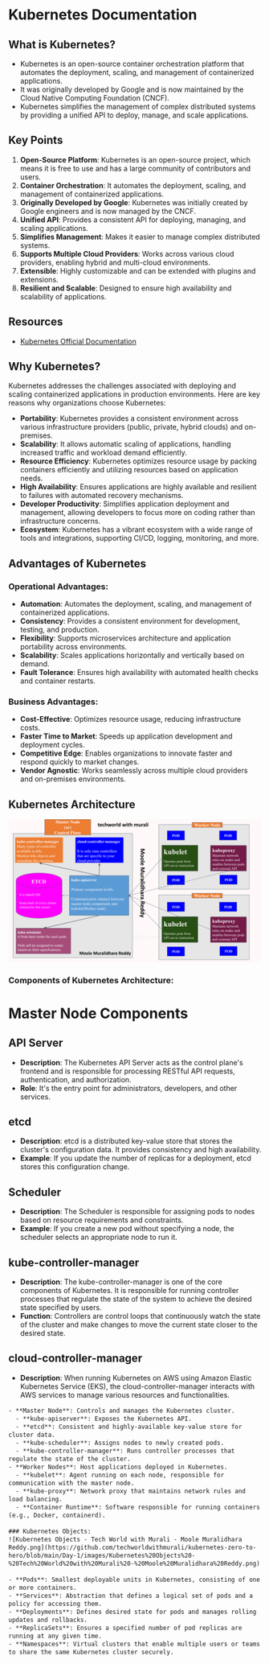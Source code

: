 # Kubernetes Documentation

## What is Kubernetes?

- Kubernetes is an open-source container orchestration platform that automates the deployment, scaling, and management of containerized applications.
- It was originally developed by Google and is now maintained by the Cloud Native Computing Foundation (CNCF).
- Kubernetes simplifies the management of complex distributed systems by providing a unified API to deploy, manage, and scale applications.


## Key Points

1. **Open-Source Platform**: Kubernetes is an open-source project, which means it is free to use and has a large community of contributors and users.
2. **Container Orchestration**: It automates the deployment, scaling, and management of containerized applications.
3. **Originally Developed by Google**: Kubernetes was initially created by Google engineers and is now managed by the CNCF.
4. **Unified API**: Provides a consistent API for deploying, managing, and scaling applications.
5. **Simplifies Management**: Makes it easier to manage complex distributed systems.
6. **Supports Multiple Cloud Providers**: Works across various cloud providers, enabling hybrid and multi-cloud environments.
7. **Extensible**: Highly customizable and can be extended with plugins and extensions.
8. **Resilient and Scalable**: Designed to ensure high availability and scalability of applications.

## Resources

- [Kubernetes Official Documentation](https://kubernetes.io/docs/)

## Why Kubernetes?

Kubernetes addresses the challenges associated with deploying and scaling containerized applications in production environments. Here are key reasons why organizations choose Kubernetes:

- **Portability**: Kubernetes provides a consistent environment across various infrastructure providers (public, private, hybrid clouds) and on-premises.
- **Scalability**: It allows automatic scaling of applications, handling increased traffic and workload demand efficiently.
- **Resource Efficiency**: Kubernetes optimizes resource usage by packing containers efficiently and utilizing resources based on application needs.
- **High Availability**: Ensures applications are highly available and resilient to failures with automated recovery mechanisms.
- **Developer Productivity**: Simplifies application deployment and management, allowing developers to focus more on coding rather than infrastructure concerns.
- **Ecosystem**: Kubernetes has a vibrant ecosystem with a wide range of tools and integrations, supporting CI/CD, logging, monitoring, and more.

## Advantages of Kubernetes

### Operational Advantages:
- **Automation**: Automates the deployment, scaling, and management of containerized applications.
- **Consistency**: Provides a consistent environment for development, testing, and production.
- **Flexibility**: Supports microservices architecture and application portability across environments.
- **Scalability**: Scales applications horizontally and vertically based on demand.
- **Fault Tolerance**: Ensures high availability with automated health checks and container restarts.

### Business Advantages:
- **Cost-Effective**: Optimizes resource usage, reducing infrastructure costs.
- **Faster Time to Market**: Speeds up application development and deployment cycles.
- **Competitive Edge**: Enables organizations to innovate faster and respond quickly to market changes.
- **Vendor Agnostic**: Works seamlessly across multiple cloud providers and on-premises environments.

## Kubernetes Architecture

![Kubernetes Architecture - Tech World with Murali - Moole Muralidhara Reddy.png](https://github.com/techworldwithmurali/kubernetes-zero-to-hero/blob/main/Day-1/images/Kubernetes%20Architecture%20-%20Tech%20World%20with%20Murali%20-%20Moole%20Muralidhara%20Reddy.png)
### Components of Kubernetes Architecture:
# Master Node Components

## API Server

- **Description**: The Kubernetes API Server acts as the control plane's frontend and is responsible for processing RESTful API requests, authentication, and authorization.
- **Role**: It's the entry point for administrators, developers, and other services.

## etcd

- **Description**: etcd is a distributed key-value store that stores the cluster's configuration data. It provides consistency and high availability.
- **Example**: If you update the number of replicas for a deployment, etcd stores this configuration change.

## Scheduler

- **Description**: The Scheduler is responsible for assigning pods to nodes based on resource requirements and constraints.
- **Example**: If you create a new pod without specifying a node, the scheduler selects an appropriate node to run it.

## kube-controller-manager

- **Description**: The kube-controller-manager is one of the core components of Kubernetes. It is responsible for running controller processes that regulate the state of the system to achieve the desired state specified by users.
- **Function**: Controllers are control loops that continuously watch the state of the cluster and make changes to move the current state closer to the desired state.

## cloud-controller-manager

- **Description**: When running Kubernetes on AWS using Amazon Elastic Kubernetes Service (EKS), the cloud-controller-manager interacts with AWS services to manage various resources and functionalities.
```
- **Master Node**: Controls and manages the Kubernetes cluster.
  - **kube-apiserver**: Exposes the Kubernetes API.
  - **etcd**: Consistent and highly-available key-value store for cluster data.
  - **kube-scheduler**: Assigns nodes to newly created pods.
  - **kube-controller-manager**: Runs controller processes that regulate the state of the cluster.
- **Worker Nodes**: Host applications deployed in Kubernetes.
  - **kubelet**: Agent running on each node, responsible for communication with the master node.
  - **kube-proxy**: Network proxy that maintains network rules and load balancing.
  - **Container Runtime**: Software responsible for running containers (e.g., Docker, containerd).

### Kubernetes Objects:
![Kubernetes Objects - Tech World with Murali - Moole Muralidhara Reddy.png](https://github.com/techworldwithmurali/kubernetes-zero-to-hero/blob/main/Day-1/images/Kubernetes%20Objects%20-%20Tech%20World%20with%20Murali%20-%20Moole%20Muralidhara%20Reddy.png)

- **Pods**: Smallest deployable units in Kubernetes, consisting of one or more containers.
- **Services**: Abstraction that defines a logical set of pods and a policy for accessing them.
- **Deployments**: Defines desired state for pods and manages rolling updates and rollbacks.
- **ReplicaSets**: Ensures a specified number of pod replicas are running at any given time.
- **Namespaces**: Virtual clusters that enable multiple users or teams to share the same Kubernetes cluster securely.
